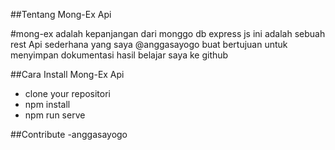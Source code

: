 ##Tentang Mong-Ex Api

#mong-ex adalah kepanjangan dari monggo db express js ini adalah sebuah rest Api sederhana yang saya @anggasayogo buat bertujuan untuk menyimpan dokumentasi hasil belajar saya ke github

##Cara Install Mong-Ex Api

- clone your repositori
- npm install
- npm run serve

##Contribute
-anggasayogo